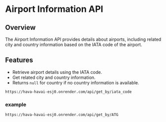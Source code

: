 # Airport Information API

## Overview

The Airport Information API provides details about airports, including related city and country information based on the IATA code of the airport.

## Features

- Retrieve airport details using the IATA code.
- Get related city and country information.
- Returns `null` for country if no country information is available.

```markdown
https://hava-havai-esj0.onrender.com/api/get_by/iata_code
```
### example
```markdown
https://hava-havai-esj0.onrender.com/api/get_by/ATG
